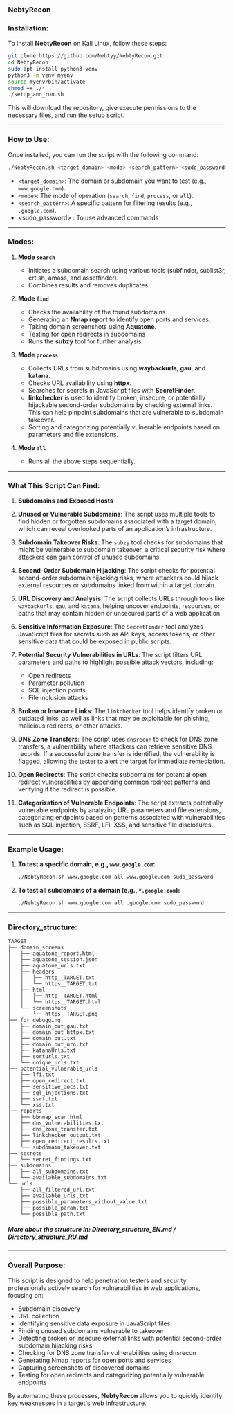 ### NebtyRecon

### **Installation:**
To install **NebtyRecon** on Kali Linux, follow these steps:

```bash
git clone https://github.com/Nebtyy/NebtyRecon.git
cd NebtyRecon
sudo apt install python3-venv
python3 -m venv myenv
source myenv/bin/activate
chmod +x ./*
./setup_and_run.sh
```

This will download the repository, give execute permissions to the necessary files, and run the setup script.

---

### **How to Use:**
Once installed, you can run the script with the following command:

```bash
./NebtyRecon.sh <target_domain> <mode> <search_pattern> <sudo_password>
```

- `<target_domain>`: The domain or subdomain you want to test (e.g., `www.google.com`).
- `<mode>`: The mode of operation (`search`, `find`, `process`, or `all`).
- `<search_pattern>`: A specific pattern for filtering results (e.g., `.google.com`).
-  <sudo_password> : To use advanced commands

---

### **Modes:**
1. **Mode `search`**
   - Initiates a subdomain search using various tools (subfinder, sublist3r, crt.sh, amass, and assetfinder).
   - Combines results and removes duplicates.

2. **Mode `find`**
   - Checks the availability of the found subdomains.
   - Generating an **Nmap report** to identify open ports and services.
   - Taking domain screenshots using **Aquatone**.
   - Testing for open redirects in subdomains
   - Runs the **subzy** tool for further analysis.

3. **Mode `process`**
   - Collects URLs from subdomains using **waybackurls**, **gau**, and **katana**.
   - Checks URL availability using **httpx**.
   - Searches for secrets in JavaScript files with **SecretFinder**.
   - **linkchecker** is used to identify broken, insecure, or potentially hijackable second-order subdomains by checking external links. This can help pinpoint subdomains that are vulnerable to subdomain takeover.
   - Sorting and categorizing potentially vulnerable endpoints based on parameters and file extensions.
4. **Mode `all`**
   - Runs all the above steps sequentially.
   
---

### **What This Script Can Find:**

1. **Subdomains and Exposed Hosts**

2. **Unused or Vulnerable Subdomains**: The script uses multiple tools to find hidden or forgotten subdomains associated with a target domain, which can reveal overlooked parts of an application’s infrastructure.

3. **Subdomain Takeover Risks**: The `subzy` tool checks for subdomains that might be vulnerable to subdomain takeover, a critical security risk where attackers can gain control of unused subdomains.

4. **Second-Order Subdomain Hijacking**: The script checks for potential second-order subdomain hijacking risks, where attackers could hijack external resources or subdomains linked from within a target domain.

5. **URL Discovery and Analysis**: The script collects URLs through tools like `waybackurls`, `gau`, and `katana`, helping uncover endpoints, resources, or paths that may contain hidden or unsecured parts of a web application.

6. **Sensitive Information Exposure**: The `SecretFinder` tool analyzes JavaScript files for secrets such as API keys, access tokens, or other sensitive data that could be exposed in public scripts.

7. **Potential Security Vulnerabilities in URLs**: The script filters URL parameters and paths to highlight possible attack vectors, including:
   - Open redirects
   - Parameter pollution
   - SQL injection points
   - File inclusion attacks

8. **Broken or Insecure Links**: The `linkchecker` tool helps identify broken or outdated links, as well as links that may be exploitable for phishing, malicious redirects, or other attacks.

9. **DNS Zone Transfers**: The script uses `dnsrecon` to check for DNS zone transfers, a vulnerability where attackers can retrieve sensitive DNS records. If a successful zone transfer is identified, the vulnerability is flagged, allowing the tester to alert the target for immediate remediation.

10. **Open Redirects**: The script checks subdomains for potential open redirect vulnerabilities by appending common redirect patterns and verifying if the redirect is possible.

11. **Categorization of Vulnerable Endpoints**: The script extracts potentially vulnerable endpoints by analyzing URL parameters and file extensions, categorizing endpoints based on patterns associated with vulnerabilities such as SQL injection, SSRF, LFI, XSS, and sensitive file disclosures.

--- 

### **Example Usage:**

1. **To test a specific domain, e.g., `www.google.com`:**
   ```bash
   ./NebtyRecon.sh www.google.com all www.google.com sudo_password
   ```

2. **To test all subdomains of a domain (e.g., `*.google.com`):**
   ```bash
   ./NebtyRecon.sh www.google.com all .google.com sudo_password
   ```

---
### **Directory_structure:**
```
TARGET
├── domain_screens
│   ├── aquatone_report.html
│   ├── aquatone_session.json
│   ├── aquatone_urls.txt
│   ├── headers
│   │   ├── http__TARGET.txt
│   │   └── https__TARGET.txt
│   ├── html
│   │   ├── http__TARGET.html
│   │   └── https__TARGET.html
│   └── screenshots
│       └── https__TARGET.png
├── for_debugging
│   ├── domain_out_gau.txt
│   ├── domain_out_httpx.txt
│   ├── domain_out.txt
│   ├── domain_out_uro.txt
│   ├── katanaUrls.txt
│   ├── sorturls.txt
│   └── unique_urls.txt
├── potential_vulnerable_urls
│   ├── lfi.txt
│   ├── open_redirect.txt
│   ├── sensitive_docs.txt
│   ├── sql_injections.txt
│   ├── ssrf.txt
│   └── xss.txt
├── reports
│   ├── bbnmap_scan.html
│   ├── dns_vulnerabilities.txt
│   ├── dns_zone_transfer.txt
│   ├── linkchecker_output.txt
│   ├── open_redirect_results.txt
│   └── subdomain_takeover.txt
├── secrets
│   └── secret_findings.txt
├── subdomains
│   ├── all_subdomains.txt
│   └── available_subdomains.txt
└── urls
    ├── all_filtered_url.txt
    ├── available_urls.txt
    ├── possible_parameters_without_value.txt
    ├── possible_param.txt
    └── possible_path.txt
```
##### More about the structure in: Directory_structure_EN.md / Directory_structure_RU.md

---

### **Overall Purpose:**
This script is designed to help penetration testers and security professionals actively search for vulnerabilities in web applications, focusing on:
- Subdomain discovery
- URL collection
- Identifying sensitive data exposure in JavaScript files
- Finding unused subdomains vulnerable to takeover
- Detecting broken or insecure external links with potential second-order subdomain hijacking risks
- Checking for DNS zone transfer vulnerabilities using dnsrecon
- Generating Nmap reports for open ports and services
- Capturing screenshots of discovered domains
- Testing for open redirects and categorizing potentially vulnerable endpoints

By automating these processes, **NebtyRecon** allows you to quickly identify key weaknesses in a target's web infrastructure.
